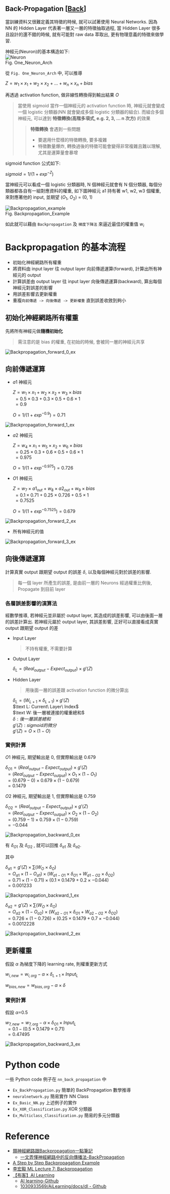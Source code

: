 Back-Propagation [[Back](note_DeepLearning.md#Back-Propagation)]
---

當訓練資料又很難定義其特徵的時候, 就可以試著使用 Neural Networks.
因為 NN 的 Hidden Layer 代表著一層又一層的特徵抽取過程, 當 Hidden Layer 很多且設計的還不錯的時候,
就有可能對 raw data 萃取出, 更有物理意義的特徵來做學習.

神經元(Neuron)的基本構造如下: <br>
![Neuron](Neuron.jpg)<br>
Fig. One_Neuron_Arch

從 `Fig. One_Neuron_Arch` 中, 可以推導

$Z = w_1 × x_1 + w_2 × x_2 + ... + w_n × x_n + bias$

再透過 activation function, 做非線性轉換得到輸出結果 $O$
> 當使用 sigmoid 當作一個神經元的 activation function 時, 神經元就會變成一個 logistic 分類器(NN 就會變成多個 logistic 分類器的組合).
而組合多個神經元, 可以達到 **特徵轉換(高階多項式, e.g. 2, 3, ... n 次方)** 的效果
>> **特徵轉換** 會遇到一些問題
>> + 要選用什麼樣的特徵轉換, 要多複雜
>> + 特徵數量爆炸, 轉換過後的特徵可能會變得非常複雜且難以理解, 尤其是運算量會暴增

sigmoid function 公式如下:

$sigmoid = 1 / (1 + exp^{-Z})$


當神經元可以看成一個 logistic 分類器時, N 個神經元就會有 N 個分類器, 每個分類器都各自有一組對應資料的權重,
如下圖神經元 a1 持有著 w1, w2, w3 個權重, 來對應著他的 input, 並期望 ($O_1$, $O_2$) = (0, 1)

![Backpropagation_example](Backpropagation_example.jpg)<br>
Fig. Backpropagation_Example

如此就可以藉由 `Backpropagation` 及 `梯度下降法` 來逼近最佳的權重值 $w_i$

# Backpropagation 的基本流程

+ 初始化神經網路所有權重
+ 將資料由 input layer 往 output layer 向前傳遞運算(forward), 計算出所有神經元的 output
+ 計算誤差由 output layer 往 input layer 向後傳遞運算(backward), 算出每個神經元對誤差的影響
+ 用誤差影響去更新權重
+ 重複`向前傳遞 -> 向後傳遞 -> 更新權重` 直到誤差收斂到夠小

## 初始化神經網路所有權重

先將所有神經元做**隨機初始化**
> 需注意的是 bias 的權重, 在初始的時候, 會被同一層的神經元共享

![Backpropagation_forward_0_ex](Backpropagation_forward_0_ex.jpg)

## 向前傳遞運算

+ $a1$ 神經元

  $Z = w_1 × x_1 + w_2 × x_2 + w_3 × bias$ <br> 
  $\  = 0.5 × 0.3 + 0.3 × 0.5 + 0.6 × 1$<br>
  $\  = 0.9$

  $O = 1 / (1 + exp^{-0.9}) = 0.71$

![Backpropagation_forward_1_ex](Backpropagation_forward_1_ex.jpg)

+ $a2$ 神經元

    $Z = w_4 × x_1 + w_5 × x_2 + w_6 × bias$<br>
    $\ = 0.25 × 0.3 + 0.6 × 0.5 + 0.6 × 1$<br>
    $\ = 0.975$

    $O = 1 / (1 + exp^{-0.975}) = 0.726$

+ $O1$ 神經元

    $Z = w_7 × a1_{out} + w_8 × a2_{out} + w_9 × bias$<br>
    $\ = 0.1 × 0.71 + 0.25 × 0.726 + 0.5 × 1$<br>
    $\ = 0.7525$

    $O = 1 / (1 + exp^{-0.7525}) = 0.679$

![Backpropagation_forward_2_ex](Backpropagation_forward_2_ex.jpg)

+ 所有神經元的值

![Backpropagation_forward_3_ex](Backpropagation_forward_3_ex.jpg)

## 向後傳遞運算

計算真實 output 跟期望 output 的誤差 $\delta$, 以及每個神經元對於誤差的影響.
> 每一個 layer 所產生的誤差, 是由前一層的 Neurons 經過權重比例後, Propagate 到目前 layer

### 各層誤差影響的演算法

經數學推導, 若神經元並非屬於 output layer, 其造成的誤差影響, 可以由後面一層的誤差計算出.
若神經元屬於 output layer, 其誤差影響, 正好可以直接看成真實 output 跟期望 output 的差

+ Input Layer
    > 不持有權重, 不需要計算

+ Output Layer

    $\delta_L = (Real_{output} − Expect_{output}) × g'(Z)$

+ Hidden Layer
    > 用後面一層的誤差跟 activation function 的微分算出

    $\delta_L = (W_{L+1} × \delta_{L+1}) × g'(Z)$<br>
    $\text L: Current\ Layer\ Index$<br>
    $\text W: 後一層被連接的權重總和$<br>
    $\delta : 後一層誤差總和$<br>
    $g'(Z) : sigmoid 的微分$<br>
    $g'(Z) = O × (1 - O)$<br>


### 實例計算

$O1$ 神經元, 期望輸出是 0, 但實際輸出是 0.679

$\delta_{O1} = (Real_{output} − Expect_{output}) × g'(Z)$<br>
$\         = (Real_{output} − Expect_{output}) × O_1 × (1 - O_1)$<br>
$\         = (0.679 - 0) × 0.679 × (1 - 0.679)$<br>
$\         = 0.1479$



$O2$ 神經元, 期望輸出是 1, 但實際輸出是 0.759

$\delta_{O2} = (Real_{output} − Expect_{output}) × g'(Z)$<br>
$\         = (Real_{output} − Expect_{output}) × O_2 × (1 - O_2)$<br>
$\         = (0.759 - 1) × 0.759 × (1 - 0.759)$<br>
$\         = -0.044$


![Backpropagation_backward_0_ex](Backpropagation_backward_0_ex.jpg)

有 $\delta_{O1}$ 及 $\delta_{O2}$ , 就可以回推 $\delta_{a1}$ 及 $\delta_{a2}$.

其中

$\delta_{a1} = g'(Z) × \sum(W_{O} × \delta_{O})$<br>
$\            = O_{a1} × (1 - O_{a1}) × (W_{a1-O1} × \delta_{O1} + W_{a1-O2} × \delta_{O2})$<br>
$\            = 0.71 × (1 - 0.71) × (0.1 × 0.1479 + 0.2 × -0.044)$<br>
$\            = 0.001233$

![Backpropagation_backward_1_ex](Backpropagation_backward_1_ex.jpg)

$\delta_{a2} = g'(Z) × \sum(W_{O} × \delta_{O})$<br>
$\            = O_{a2} × (1 - O_{a2}) × (W_{a2-O1} × \delta_{O1} + W_{a2-O2} × \delta_{O2})$<br>
$\            = 0.726 × (1 - 0.726) × (0.25 × 0.1479 + 0.7 × -0.044)$<br>
$\            = 0.0012228$<br>


![Backpropagation_backward_2_ex](Backpropagation_backward_2_ex.jpg)

## 更新權重

假設 $\alpha$ 為梯度下降的 learning rate, 則權重更新方式

$w_{i,new} = w_{i,org} - \alpha × \delta_{L+1} × Input_{L}$

$w_{bias,new} = w_{bias,org} - \alpha × \delta$

### 實例計算

假設 $\alpha$=0.5

$w_{7,new} = w_{7,org} - \alpha × \delta_{O1} × Input_{L}$<br>
$\          = 0.1 - (0.5 × 0.1479 × 0.71)$<br>
$\          = 0.47495$<br>


![Backpropagation_backward_3_ex](Backpropagation_backward_3_ex.jpg)

# Python code

一些 Python code 例子在 `nn_back_propagation` 中
+ `Ex_BackPropagation.py` 簡單的 BackPropagation 數學推導
+ `neuralnetwork.py` 簡易實作 NN Class
+ `Ex_Basic_NN.py` 上述例子的實作
+ `Ex_XOR_Classification.py` XOR 分類器
+ `Ex_Multiclass_Classification.py` 簡易的多元分類器


# Reference

+ [類神經網路跟Backpropagation一點筆記](http://terrence.logdown.com/posts/1132631-neural-networks-with-backpropagation-one-notes)
    - [一文弄懂神經網路中的反向傳播法-BackPropagation](https://zhuanlan.zhihu.com/p/33668471?from_voters_page=true)
+ [A Step by Step Backpropagation Example](https://mattmazur.com/2015/03/17/a-step-by-step-backpropagation-example/)
+ [李宏毅 ML Lecture 7: Backpropagation](https://hackmd.io/@shaoeChen/B1CoXxvmm/https%3A%2F%2Fhackmd.io%2Fs%2Fr1cqatmI7#%E6%9D%8E%E5%AE%8F%E6%AF%85_ML_Lecture_7)
+ [【布客】AI Learning](https://ailearning.apachecn.org/)
    - [AI learning-Github](https://github.com/apachecn/ailearning)
    - [1030933569/AiLearning/docs/dl - Github](https://github.com/1030933569/AiLearning/tree/master/docs/dl)


